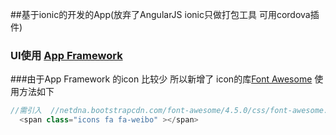 ##基于ionic的开发的App(放弃了AngularJS ionic只做打包工具 可用cordova插件)
### UI使用 [App Framework](http://app-framework-software.intel.com/index.php)
###由于App Framework 的icon 比较少 所以新增了 icon的库[Font Awesome](http://fontawesome.dashgame.com/)
使用方法如下
```js
//需引入  //netdna.bootstrapcdn.com/font-awesome/4.5.0/css/font-awesome.min.css
  <span class="icons fa fa-weibo" ></span>
```
